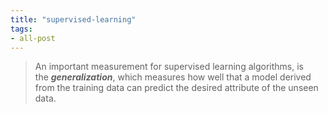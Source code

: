 ```yaml
---
title: "supervised-learning"
tags:
- all-post
---
```


> An important measurement for supervised learning algorithms, is the _**generalization**_, which measures how well that a model derived from the training data can predict the desired attribute of the unseen data.

